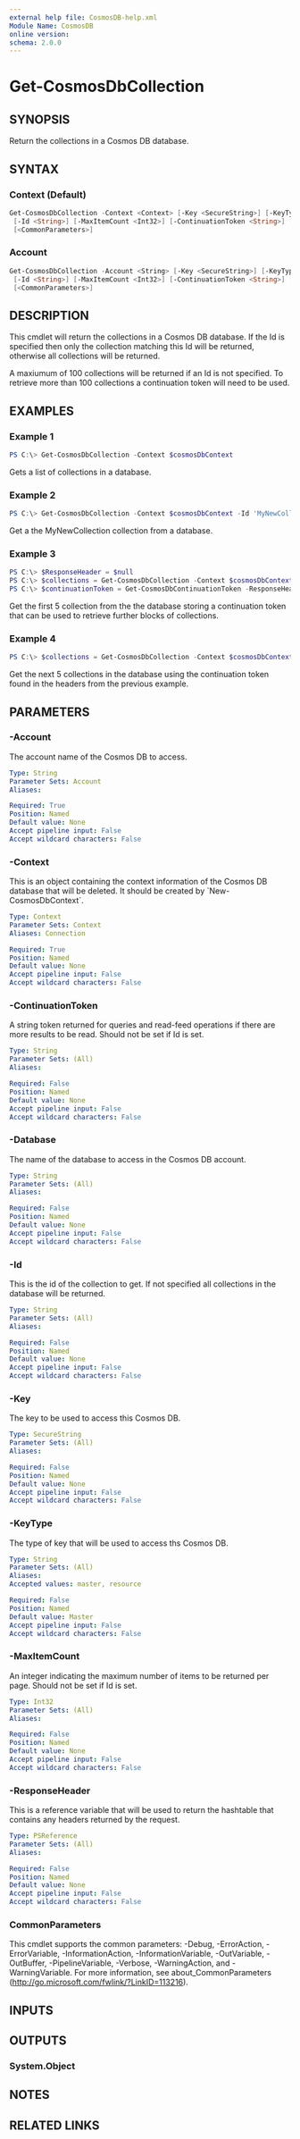 ```yaml
---
external help file: CosmosDB-help.xml
Module Name: CosmosDB
online version:
schema: 2.0.0
---
```


# Get-CosmosDbCollection

## SYNOPSIS

Return the collections in a Cosmos DB database.

## SYNTAX

### Context (Default)

```powershell
Get-CosmosDbCollection -Context <Context> [-Key <SecureString>] [-KeyType <String>] [-Database <String>]
 [-Id <String>] [-MaxItemCount <Int32>] [-ContinuationToken <String>] [-ResponseHeader <PSReference>]
 [<CommonParameters>]
```

### Account

```powershell
Get-CosmosDbCollection -Account <String> [-Key <SecureString>] [-KeyType <String>] [-Database <String>]
 [-Id <String>] [-MaxItemCount <Int32>] [-ContinuationToken <String>] [-ResponseHeader <PSReference>]
 [<CommonParameters>]
```

## DESCRIPTION

This cmdlet will return the collections in a Cosmos DB database.
If the Id is specified then only the collection matching this
Id will be returned, otherwise all collections will be returned.

A maxiumum of 100 collections will be returned if an Id is not
specified. To retrieve more than 100 collections a continuation
token will need to be used.

## EXAMPLES

### Example 1

```powershell
PS C:\> Get-CosmosDbCollection -Context $cosmosDbContext
```

Gets a list of collections in a database.

### Example 2

```powershell
PS C:\> Get-CosmosDbCollection -Context $cosmosDbContext -Id 'MyNewCollection'
```

Get a the MyNewCollection collection from a database.

### Example 3

```powershell
PS C:\> $ResponseHeader = $null
PS C:\> $collections = Get-CosmosDbCollection -Context $cosmosDbContext -MaxItemCount 5 -ResponseHeader ([ref] $ResponseHeader)
PS C:\> $continuationToken = Get-CosmosDbContinuationToken -ResponseHeader $ResponseHeader
```

Get the first 5 collection from the the database storing a continuation
token that can be used to retrieve further blocks of collections.

### Example 4

```powershell
PS C:\> $collections = Get-CosmosDbCollection -Context $cosmosDbContext -MaxItemCount 5 -ContinuationToken $continuationToken
```

Get the next 5 collections in the database using the continuation token found
in the headers from the previous example.

## PARAMETERS

### -Account

The account name of the Cosmos DB to access.

```yaml
Type: String
Parameter Sets: Account
Aliases:

Required: True
Position: Named
Default value: None
Accept pipeline input: False
Accept wildcard characters: False
```

### -Context

This is an object containing the context information of the Cosmos DB database
that will be deleted. It should be created by \`New-CosmosDbContext\`.

```yaml
Type: Context
Parameter Sets: Context
Aliases: Connection

Required: True
Position: Named
Default value: None
Accept pipeline input: False
Accept wildcard characters: False
```

### -ContinuationToken

A string token returned for queries and read-feed operations
if there are more results to be read.
Should not be set if Id is set.

```yaml
Type: String
Parameter Sets: (All)
Aliases:

Required: False
Position: Named
Default value: None
Accept pipeline input: False
Accept wildcard characters: False
```

### -Database

The name of the database to access in the Cosmos DB account.

```yaml
Type: String
Parameter Sets: (All)
Aliases:

Required: False
Position: Named
Default value: None
Accept pipeline input: False
Accept wildcard characters: False
```

### -Id

This is the id of the collection to get.
If not specified
all collections in the database will be returned.

```yaml
Type: String
Parameter Sets: (All)
Aliases:

Required: False
Position: Named
Default value: None
Accept pipeline input: False
Accept wildcard characters: False
```

### -Key

The key to be used to access this Cosmos DB.

```yaml
Type: SecureString
Parameter Sets: (All)
Aliases:

Required: False
Position: Named
Default value: None
Accept pipeline input: False
Accept wildcard characters: False
```

### -KeyType

The type of key that will be used to access ths Cosmos DB.

```yaml
Type: String
Parameter Sets: (All)
Aliases:
Accepted values: master, resource

Required: False
Position: Named
Default value: Master
Accept pipeline input: False
Accept wildcard characters: False
```

### -MaxItemCount

An integer indicating the maximum number of items to be
returned per page. Should not be set if Id is set.

```yaml
Type: Int32
Parameter Sets: (All)
Aliases:

Required: False
Position: Named
Default value: None
Accept pipeline input: False
Accept wildcard characters: False
```

### -ResponseHeader

This is a reference variable that will be used to return the
hashtable that contains any headers returned by the request.

```yaml
Type: PSReference
Parameter Sets: (All)
Aliases:

Required: False
Position: Named
Default value: None
Accept pipeline input: False
Accept wildcard characters: False
```

### CommonParameters

This cmdlet supports the common parameters: -Debug, -ErrorAction, -ErrorVariable, -InformationAction, -InformationVariable, -OutVariable, -OutBuffer, -PipelineVariable, -Verbose, -WarningAction, and -WarningVariable. For more information, see about_CommonParameters (http://go.microsoft.com/fwlink/?LinkID=113216).

## INPUTS

## OUTPUTS

### System.Object

## NOTES

## RELATED LINKS
